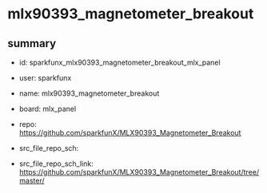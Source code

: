 # mlx90393_magnetometer_breakout
 
## summary 
* id: sparkfunx_mlx90393_magnetometer_breakout_mlx_panel
* user: sparkfunx
* name: mlx90393_magnetometer_breakout
* board: mlx_panel
* repo: https://github.com/sparkfunX/MLX90393_Magnetometer_Breakout



* src_file_repo_sch: 
* src_file_repo_sch_link: https://github.com/sparkfunX/MLX90393_Magnetometer_Breakout/tree/master/




